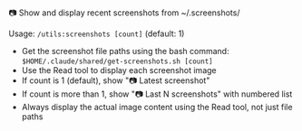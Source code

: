 📷 Show and display recent screenshots from ~/.screenshots/

Usage: `/utils:screenshots [count]` (default: 1)

- Get the screenshot file paths using the bash command: `$HOME/.claude/shared/get-screenshots.sh [count]`
- Use the Read tool to display each screenshot image 
- If count is 1 (default), show "📷 Latest screenshot" 
- If count is more than 1, show "📷 Last N screenshots" with numbered list
- Always display the actual image content using the Read tool, not just file paths